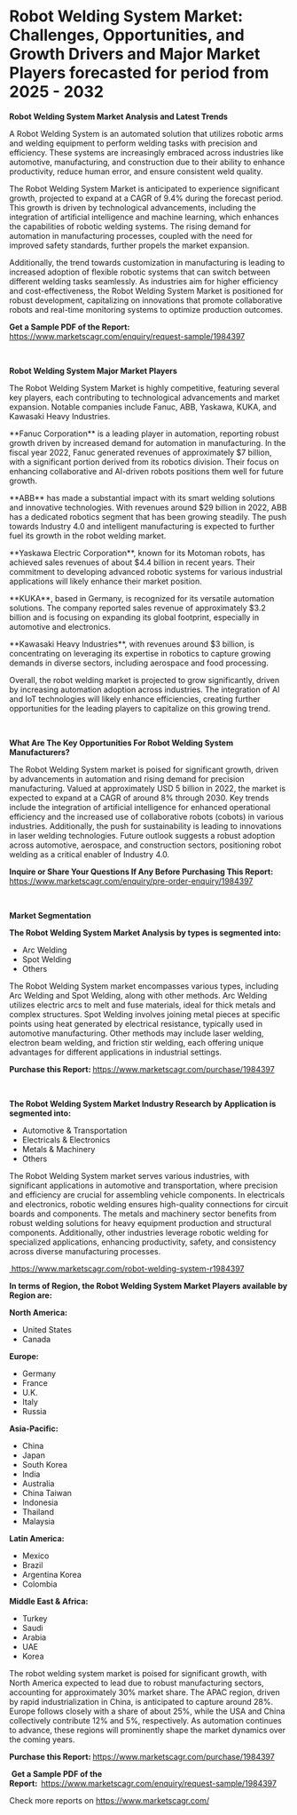 <p><h1>Robot Welding System Market: Challenges, Opportunities, and Growth Drivers and Major Market Players forecasted for period from 2025 - 2032</h1></p><p><strong>Robot Welding System Market Analysis and Latest Trends</strong></p>
<p><p>A Robot Welding System is an automated solution that utilizes robotic arms and welding equipment to perform welding tasks with precision and efficiency. These systems are increasingly embraced across industries like automotive, manufacturing, and construction due to their ability to enhance productivity, reduce human error, and ensure consistent weld quality.</p><p>The Robot Welding System Market is anticipated to experience significant growth, projected to expand at a CAGR of 9.4% during the forecast period. This growth is driven by technological advancements, including the integration of artificial intelligence and machine learning, which enhances the capabilities of robotic welding systems. The rising demand for automation in manufacturing processes, coupled with the need for improved safety standards, further propels the market expansion.</p><p>Additionally, the trend towards customization in manufacturing is leading to increased adoption of flexible robotic systems that can switch between different welding tasks seamlessly. As industries aim for higher efficiency and cost-effectiveness, the Robot Welding System Market is positioned for robust development, capitalizing on innovations that promote collaborative robots and real-time monitoring systems to optimize production outcomes.</p></p>
<p><strong>Get a Sample PDF of the Report:&nbsp;</strong> <a href="https://www.marketscagr.com/enquiry/request-sample/1984397?utm_campaign=2998&utm_medium=2&utm_source=Github&utm_content=ia&utm_term=10042025&utm_id=robot-welding-system">https://www.marketscagr.com/enquiry/request-sample/1984397</a></p>
<p>&nbsp;</p>
<p><strong>Robot Welding System Major Market Players</strong></p>
<p><p>The Robot Welding System Market is highly competitive, featuring several key players, each contributing to technological advancements and market expansion. Notable companies include Fanuc, ABB, Yaskawa, KUKA, and Kawasaki Heavy Industries.</p><p>**Fanuc Corporation** is a leading player in automation, reporting robust growth driven by increased demand for automation in manufacturing. In the fiscal year 2022, Fanuc generated revenues of approximately $7 billion, with a significant portion derived from its robotics division. Their focus on enhancing collaborative and AI-driven robots positions them well for future growth.</p><p>**ABB** has made a substantial impact with its smart welding solutions and innovative technologies. With revenues around $29 billion in 2022, ABB has a dedicated robotics segment that has been growing steadily. The push towards Industry 4.0 and intelligent manufacturing is expected to further fuel its growth in the robot welding market.</p><p>**Yaskawa Electric Corporation**, known for its Motoman robots, has achieved sales revenues of about $4.4 billion in recent years. Their commitment to developing advanced robotic systems for various industrial applications will likely enhance their market position.</p><p>**KUKA**, based in Germany, is recognized for its versatile automation solutions. The company reported sales revenue of approximately $3.2 billion and is focusing on expanding its global footprint, especially in automotive and electronics.</p><p>**Kawasaki Heavy Industries**, with revenues around $3 billion, is concentrating on leveraging its expertise in robotics to capture growing demands in diverse sectors, including aerospace and food processing.</p><p>Overall, the robot welding market is projected to grow significantly, driven by increasing automation adoption across industries. The integration of AI and IoT technologies will likely enhance efficiencies, creating further opportunities for the leading players to capitalize on this growing trend.</p></p>
<p>&nbsp;</p>
<p><strong>What Are The Key Opportunities For Robot Welding System Manufacturers?</strong></p>
<p><p>The Robot Welding System market is poised for significant growth, driven by advancements in automation and rising demand for precision manufacturing. Valued at approximately USD 5 billion in 2022, the market is expected to expand at a CAGR of around 8% through 2030. Key trends include the integration of artificial intelligence for enhanced operational efficiency and the increased use of collaborative robots (cobots) in various industries. Additionally, the push for sustainability is leading to innovations in laser welding technologies. Future outlook suggests a robust adoption across automotive, aerospace, and construction sectors, positioning robot welding as a critical enabler of Industry 4.0.</p></p>
<p><strong>Inquire or Share Your Questions If Any Before Purchasing This Report:</strong> <a href="https://www.marketscagr.com/enquiry/pre-order-enquiry/1984397?utm_campaign=2998&utm_medium=2&utm_source=Github&utm_content=ia&utm_term=10042025&utm_id=robot-welding-system">https://www.marketscagr.com/enquiry/pre-order-enquiry/1984397</a></p>
<p>&nbsp;</p>
<p><strong>Market Segmentation</strong></p>
<p><strong>The Robot Welding System Market Analysis by types is segmented into:</strong></p>
<p><ul><li>Arc Welding</li><li>Spot Welding</li><li>Others</li></ul></p>
<p><p>The Robot Welding System market encompasses various types, including Arc Welding and Spot Welding, along with other methods. Arc Welding utilizes electric arcs to melt and fuse materials, ideal for thick metals and complex structures. Spot Welding involves joining metal pieces at specific points using heat generated by electrical resistance, typically used in automotive manufacturing. Other methods may include laser welding, electron beam welding, and friction stir welding, each offering unique advantages for different applications in industrial settings.</p></p>
<p><strong>Purchase this Report:&nbsp;</strong><a href="https://www.marketscagr.com/purchase/1984397?utm_campaign=2998&utm_medium=2&utm_source=Github&utm_content=ia&utm_term=10042025&utm_id=robot-welding-system">https://www.marketscagr.com/purchase/1984397</a></p>
<p>&nbsp;</p>
<p><strong>The Robot Welding System Market Industry Research by Application is segmented into:</strong></p>
<p><ul><li>Automotive & Transportation</li><li>Electricals & Electronics</li><li>Metals & Machinery</li><li>Others</li></ul></p>
<p><p>The Robot Welding System market serves various industries, with significant applications in automotive and transportation, where precision and efficiency are crucial for assembling vehicle components. In electricals and electronics, robotic welding ensures high-quality connections for circuit boards and components. The metals and machinery sector benefits from robust welding solutions for heavy equipment production and structural components. Additionally, other industries leverage robotic welding for specialized applications, enhancing productivity, safety, and consistency across diverse manufacturing processes.</p></p>
<p><a href="https://www.marketscagr.com/robot-welding-system-r1984397?utm_campaign=2998&utm_medium=2&utm_source=Github&utm_content=ia&utm_term=10042025&utm_id=robot-welding-system">&nbsp;https://www.marketscagr.com/robot-welding-system-r1984397</a></p>
<p><strong>In terms of Region, the Robot Welding System Market Players available by Region are:</strong></p>
<p>
    <p> <strong> North America: </strong>
        <ul>
            <li>United States</li>
            <li>Canada</li>
        </ul>
        </p> 
    <p> <strong> Europe: </strong>
        <ul>
            <li>Germany</li>
            <li>France</li>
            <li>U.K.</li>
            <li>Italy</li>
            <li>Russia</li>
        </ul>
        </p> 
    <p> <strong> Asia-Pacific: </strong>
        <ul>
            <li>China</li>
            <li>Japan</li>
            <li>South Korea</li>
            <li>India</li>
            <li>Australia</li>
            <li>China Taiwan</li>
            <li>Indonesia</li>
            <li>Thailand</li>
            <li>Malaysia</li>
        </ul>
        </p> 
    <p> <strong> Latin America: </strong>
        <ul>
            <li>Mexico</li>
            <li>Brazil</li>
            <li>Argentina Korea</li>
            <li>Colombia</li>
        </ul>
        </p> 
    <p> <strong> Middle East & Africa: </strong>
        <ul>
            <li>Turkey</li>
            <li>Saudi</li>
            <li>Arabia</li>
            <li>UAE</li>
            <li>Korea</li>
        </ul>
    </p>
    </p>
<p><p>The robot welding system market is poised for significant growth, with North America expected to lead due to robust manufacturing sectors, accounting for approximately 30% market share. The APAC region, driven by rapid industrialization in China, is anticipated to capture around 28%. Europe follows closely with a share of about 25%, while the USA and China collectively contribute 12% and 5%, respectively. As automation continues to advance, these regions will prominently shape the market dynamics over the coming years.</p></p>
<p><strong>Purchase this Report: </strong><a href="https://www.marketscagr.com/purchase/1984397?utm_campaign=2998&utm_medium=2&utm_source=Github&utm_content=ia&utm_term=10042025&utm_id=robot-welding-system">https://www.marketscagr.com/purchase/1984397</a></p>
<p>&nbsp;<strong>Get a Sample PDF of the Report:&nbsp;&nbsp;</strong><a href="https://www.marketscagr.com/enquiry/request-sample/1984397?utm_campaign=2998&utm_medium=2&utm_source=Github&utm_content=ia&utm_term=10042025&utm_id=robot-welding-system">https://www.marketscagr.com/enquiry/request-sample/1984397</a></p>
<p><strong></strong></p>
<p>Check more reports on <a href="https://www.marketscagr.com/?utm_campaign=2998&utm_medium=2&utm_source=Github&utm_content=ia&utm_term=10042025&utm_id=robot-welding-system">https://www.marketscagr.com/</a></p>